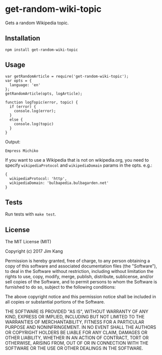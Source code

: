 get-random-wiki-topic
==================

Gets a random Wikipedia topic.

Installation
------------

    npm install get-random-wiki-topic

Usage
-----

    var getRandomArticle = require('get-random-wiki-topic');
    var opts = {
      language: 'en'
    };
    getRandomArticle(opts, logArticle);

    function logTopic(error, topic) {
      if (error) {
        console.log(error);
      }
      else {
        console.log(topic)
      }
    }

Output:

    Empress Michiko

If you want to use a Wikipedia that is not on wikipedia.org, you need to specify `wikipediaProtocol` and `wikipediaDomain` params in the opts. e.g.:

    {
      wikipediaProtocol: 'http',
      wikipediaDomain: 'bulbapedia.bulbagarden.net'
    }

Tests
-----

Run tests with `make test`.

License
-------

The MIT License (MIT)

Copyright (c) 2017 Jim Kang

Permission is hereby granted, free of charge, to any person obtaining a copy
of this software and associated documentation files (the "Software"), to deal
in the Software without restriction, including without limitation the rights
to use, copy, modify, merge, publish, distribute, sublicense, and/or sell
copies of the Software, and to permit persons to whom the Software is
furnished to do so, subject to the following conditions:

The above copyright notice and this permission notice shall be included in
all copies or substantial portions of the Software.

THE SOFTWARE IS PROVIDED "AS IS", WITHOUT WARRANTY OF ANY KIND, EXPRESS OR
IMPLIED, INCLUDING BUT NOT LIMITED TO THE WARRANTIES OF MERCHANTABILITY,
FITNESS FOR A PARTICULAR PURPOSE AND NONINFRINGEMENT. IN NO EVENT SHALL THE
AUTHORS OR COPYRIGHT HOLDERS BE LIABLE FOR ANY CLAIM, DAMAGES OR OTHER
LIABILITY, WHETHER IN AN ACTION OF CONTRACT, TORT OR OTHERWISE, ARISING FROM,
OUT OF OR IN CONNECTION WITH THE SOFTWARE OR THE USE OR OTHER DEALINGS IN
THE SOFTWARE.
